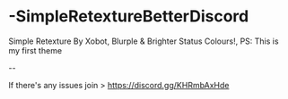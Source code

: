 # -SimpleRetextureBetterDiscord
Simple Retexture By Xobot, Blurple &amp; Brighter Status Colours!, PS: This is my first theme

--

If there's any issues join > https://discord.gg/KHRmbAxHde

